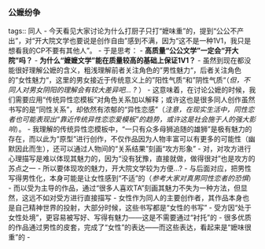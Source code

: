 ### 公嬷纷争
tags:: 同人
	- 今天看见大家讨论为什么打厨子只打“嬷味重”的，提到“公公不产出”，对“开大院文学也要说是创作自由”感到不满，因为“这不是一种1V1，我只是想看我的CP不要有其他人”。
	- 于是思考：
		- **高质量“公公文学”一定会“开大院”吗？**
		- **为什么“嬷嬷文学”能在质量较高的基础上保证1V1？**
	- 虽然到现在都没能很好理解公嬷的含义，粗浅理解前者关注角色的”男性魅力“，后者关注角色的”女性魅力“，这里的男女接近于传统意义上的”阳性气质“和”阴性气质“（*但，不同人对男女阴阳的理解会有较大差异吧... ?* ）
	- 这意味着，在讨论公嬷的时候，我们需要应用“传统异性恋模板”对角色关系加以解释；或许这也是很多同人创作虽然书写的是“同性关系”，却依然有浓郁的“异性恋感”（*注意，在现实生活中，同性恋者也可能表现出“靠近传统异性恋恋爱模板”的趋势，或许这是社会施于人的强大影响*）。
	- 我理解的传统异性恋模板中，“一只有众多母狮追随的雄狮”是极有魅力的存在，而以此为“原型”进行创作，不仅作品因为人物丰富可以有更多的可能性（幽默因此而生），还可以通过人物间的“关系结果”刻画“攻方形象”
		- 对，对攻方进行心理描写是难以体现其魅力的，因为“没有犹豫，直接就做，做得很对”也是攻方的苏点之一
		- 所以要体现攻的魅力，开大院文学较为方便...?
		- 与后面对应，把男性写得男性化，本身可能是让女性感到“不适”的（*参考大家对真男同性恋者的恐惧*）
	- 而以受为主导的作品，通过“很多人喜欢TA”刻画其魅力不失为一种方法，但显然，这远不如对受方进行直接描写
		- 女性作为同人的主要创作者，其作品本身也是自己精神世界的投射，大部分时候，这些书写都是“女性的书写”
		- 受方因“处于女性处境”，更容易被写好、写得有魅力——这是不需要通过“衬托”的
		- 很多优质的作品通过男性的皮套，完成了“女性”的表达——而这些表达，看起来是“嬷味很重”的
	-